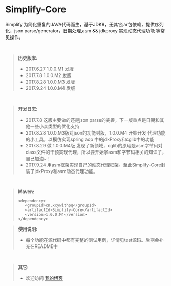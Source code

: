 # Simplify-Core

 
Simplify 为简化重复的JAVA代码而生，基于JDK8，无其它jar包依赖，提供序列化，json parse/generator，日期处理,asm && jdkproxy 实现动态代理功能 等常见操作。

<br />

> **历史版本:**
> - 2017.6.27 1.0.0.M1 发版  
> - 2017.7.8 1.0.0.M2 发版
> - 2017.8.28 1.0.0.M3 发版 
> - 2017.9.24 1.0.0.M4 发版 
<br />

> **开发日志:**
> - 2017.7.8 这版主要做的还是json parse的完善，下一版重点是日期和其他一些小众类型的优化支持
> - 2017.8.28  1.0.0.M3版对json的功能封版，1.0.0.M4 开始开发 代理功能的小工具，以模仿实现spring aop 中的jdkProxy和cglib中的功能
> - 2017.8.29  做 1.0.0.M4版 发现了新领域，cglib的原理是asm字节码对class文件的干预实现代理，所以要开始学asm和字节码相关的知识了，自己加油~！
> - 2017.9.24  用asm框架实现自己的动态代理框架。至此Simplify-Core封装了jdkProxy和asm动态代理功能。
<br />

> **Maven:**
>```
><dependency>
>    <groupId>cn.xxywithpq</groupId>
>    <artifactId>Simplify-Core</artifactId>
>    <version>1.0.0.M4</version>
></dependency>
>```

> **使用说明:**  
> - 每个功能在源代码中都有完整的测试用例，详情见test源码。后期会补充在README中

<br />

> **其它:**  
> - 欢迎访问 [我的博客](http://blog.csdn.net/lovejj1994)